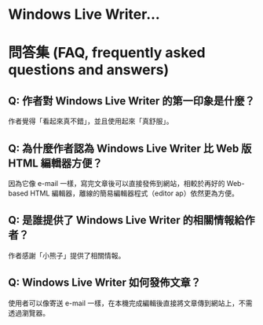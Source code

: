 # Windows Live Writer...

# 問答集 (FAQ, frequently asked questions and answers)

## Q: 作者對 Windows Live Writer 的第一印象是什麼？
作者覺得「看起來真不錯」，並且使用起來「真舒服」。

## Q: 為什麼作者認為 Windows Live Writer 比 Web 版 HTML 編輯器方便？
因為它像 e-mail 一樣，寫完文章後可以直接發佈到網站，相較於再好的 Web-based HTML 編輯器，離線的簡易編輯器程式（editor ap）依然更為方便。

## Q: 是誰提供了 Windows Live Writer 的相關情報給作者？
作者感謝「小熊子」提供了相關情報。

## Q: Windows Live Writer 如何發佈文章？
使用者可以像寄送 e-mail 一樣，在本機完成編輯後直接將文章傳到網站上，不需透過瀏覽器。